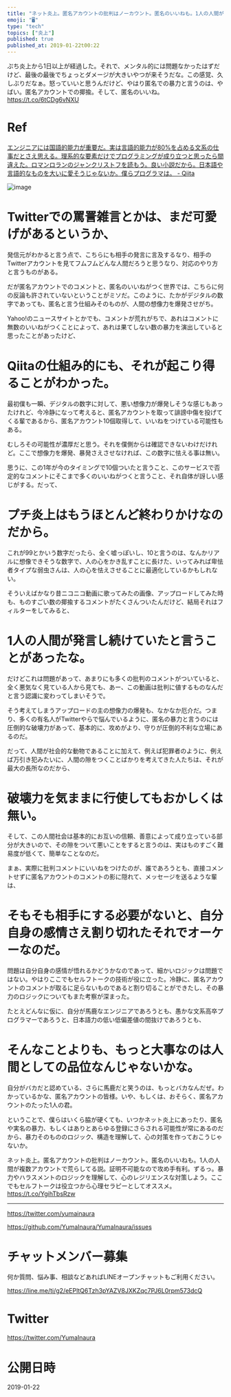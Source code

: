 ```yaml
---
title: "ネット炎上。匿名アカウントの批判はノーカウント。匿名のいいねも。1人の人間が複数アカウントで荒らしてる説。証明不可能なので攻め手有利。ずるっ"
emoji: "🖥"
type: "tech"
topics: ["炎上"]
published: true
published_at: 2019-01-22t00:22
---
```


ぷち炎上から1日以上が経過した。それで、メンタル的には問題なかったはずだけど、最後の最後でちょっとダメージが大きいやつが来そうだな。この感覚、久しぶりだなぁ。怒っていいと思うんだけど、やはり匿名での暴力と言うのは、やばい。匿名アカウントでの揶揄。そして、匿名のいいね。 https://t.co/6tCDg6vNXU

# Ref

[エンジニアには国語的能力が重要だ。実は言語的能力が80%を占める文系の仕事だとさえ思える。理系的な要素だけでプログラミングが成り立つと思ったら間違えた。ロマンロランのジャンクリストフを読もう。良い小説だから。日本語や言語的なものを大いに愛そうじゃないか。僕らプログラマは。 - Qiita](https://qiita.com/YumaInaura/items/8a0cc0721ae78175bce4#comment-11f3ea04acf7d800539b)

![image](https://user-images.githubusercontent.com/13635059/51483089-8e107f80-1ddb-11e9-949b-410f4953a977.png)

# Twitterでの罵詈雑言とかは、まだ可愛げがあるというか、

発信元がわかると言う点で、こちらにも相手の発言に言及するなり、相手のTwitterアカウントを見てフムフムどんな人間だろうと思うなり、対応のやり方と言うものがある。

だが匿名アカウントでのコメントと、匿名のいいねがつく世界では、こちらに何の反論も許されていないということがミソだ。このように、たかがデジタルの数字であっても、匿名と言う仕組みそのものが、人間の想像力を爆発させがち。

Yahoo!のニュースサイトとかでも、コメントが荒れがちで、あれはコメントに無数のいいねがつくことによって、あれは果てしない数の暴力を演出していると思ったことがあったけど、

# Qiitaの仕組み的にも、それが起こり得ることがわかった。

最初僕も一瞬、デジタルの数字に対して、悪い想像力が爆発しそうな感じもあったけれど、今冷静になって考えると、匿名アカウントを取って誹謗中傷を投げてくる輩であるから、匿名アカウント10個取得して、いいねをつけている可能性もある。

むしろその可能性が濃厚だと思う。それを僕側からは確認できないわけだけれど。ここで想像力を爆発、暴発さえさせなければ、この数字に怯える事は無い。

思うに、この1年が今のタイミングで10個ついたと言うこと、このサービスで否定的なコメントにそこまで多くのいいねがつくと言うこと、それ自体が訝しい感じがする。だって、

# プチ炎上はもうほとんど終わりかけなのだから。

これが99とかいう数字だったら、全く嘘っぽいし、10と言うのは、なんかリアルに想像できそうな数字で、人の心をかき乱すことに長けた、いってみれば卑怯者タイプな弱虫さんは、人の心を怯えさせることに最適化しているかもしれない。

そういえばかなり昔ニコニコ動画に歌ってみたの画像、アップロードしてみた時も、ものすごい数の揶揄するコメントがたくさんついたんだけど、結局それはフィルターをしてみると、

# 1人の人間が発言し続けていたと言うことがあったな。

だけどこれは問題があって、あまりにも多くの批判のコメントがついていると、全く悪気なく見ている人から見ても、あー、この動画は批判に値するものなんだと言う認識に変わってしまいそうで。

そう考えてしまうアップロードの主の想像力の爆発も、なかなか厄介だ。つまり、多くの有名人がTwitterやらで悩んでいるように、匿名の暴力と言うのには圧倒的な破壊力があって、基本的に、攻めがより、守りが圧倒的不利な立場にあるのだ。

だって、人間が社会的な動物であることに加えて、例えば犯罪者のように、例えば万引き犯みたいに、人間の隙をつくことばかりを考えてきた人たちは、それが最大の長所なのだから、

# 破壊力を気ままに行使してもおかしくは無い。

そして、この人間社会は基本的にお互いの信頼、善意によって成り立っている部分が大きいので、その隙をついて悪いことをすると言うのは、実はものすごく難易度が低くて、簡単なことなのだ。

まぁ、実際に批判コメントにいいねをつけたのが、誰であろうとも、直接コメントせずに匿名アカウントのコメントの影に隠れて、メッセージを送るような輩は、

# そもそも相手にする必要がないと、自分自身の感情さえ割り切れたそれでオーケーなのだ。

問題は自分自身の感情が悟れるかどうかなのであって、細かいロジックは問題ではない。やはりここでもセルフトークの技術が役に立った。冷静に、匿名アカウントのコメントが取るに足らないものであると割り切ることができたし、その暴力のロジックについてもまた考察が深まった。

たとえどんなに仮に、自分が馬鹿なエンジニアであろうとも、愚かな文系高卒プログラマーであろうと、日本語力の低い低偏差値の間抜けであろうとも、

# そんなことよりも、もっと大事なのは人間としての品位なんじゃないかな。

自分がバカだと認めている、さらに馬鹿だと笑うのは、もっとバカなんだぜ。わかっているかな、匿名アカウントの皆様。いや、もしくは、おそらく、匿名アカウントのたった1人の君。

ということで、僕らはいくら脇が硬くても、いつかネット炎上にあったり、匿名や実名の暴力、もしくはありとあらゆる登録にさらされる可能性が常にあるのだから、暴力そのもののロジック、構造を理解して、心の対策を作っておこうじゃないか。

ネット炎上。匿名アカウントの批判はノーカウント。匿名のいいねも。1人の人間が複数アカウントで荒らしてる説。証明不可能なので攻め手有利。ずるっ。暴力やハラスメントのロジックを理解して、心のレジリエンスな対策しよう。ここでもセルフトークは役立つから心理セラピーとしてオススメ。 https://t.co/YgihTbsRzw


---

https://twitter.com/yumainaura

https://github.com/YumaInaura/YumaInaura/issues









<!-- Update From Qiita API -->

# チャットメンバー募集


何か質問、悩み事、相談などあればLINEオープンチャットもご利用ください。

https://line.me/ti/g2/eEPltQ6Tzh3pYAZV8JXKZqc7PJ6L0rpm573dcQ





# Twitter


https://twitter.com/YumaInaura


<!-- Update From Qiita API -->



# 公開日時

2019-01-22
